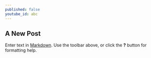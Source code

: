 ```yaml
---
published: false
youtube_id: abc
---
```

## A New Post

Enter text in [Markdown](http://daringfireball.net/projects/markdown/). Use the toolbar above, or click the **?** button for formatting help.
